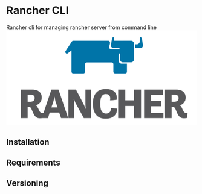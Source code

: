 # Rancher CLI

Rancher cli for managing rancher server from command line
![Alt text](/rancher.png?raw=true "Rancher Logo")

## Installation

## Requirements

## Versioning
